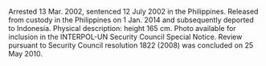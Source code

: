  Arrested 13 Mar. 2002, sentenced 12 July 2002 in the Philippines. Released 
from custody in the Philippines on 1 Jan. 2014 and subsequently deported to 
Indonesia. Physical description: height 165 cm. Photo available for inclusion 
in the INTERPOL-UN Security Council Special Notice. Review pursuant to Security 
Council resolution 1822 (2008) was concluded on 25 May 2010. 
